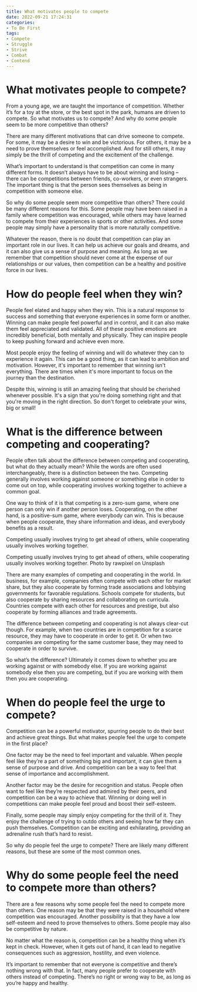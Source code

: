 ```yaml
---
title: What motivates people to compete
date: 2022-09-21 17:24:31
categories:
- To Be First
tags:
- Compete
- Struggle
- Strive
- Combat
- Contend
---
```



#  What motivates people to compete?

From a young age, we are taught the importance of competition. Whether it’s for a toy at the store, or the best spot in the park, humans are driven to compete. So what motivates us to compete? And why do some people seem to be more competitive than others?

There are many different motivations that can drive someone to compete. For some, it may be a desire to win and be victorious. For others, it may be a need to prove themselves or feel accomplished. And for still others, it may simply be the thrill of competing and the excitement of the challenge.

What’s important to understand is that competition can come in many different forms. It doesn’t always have to be about winning and losing – there can be competitions between friends, co-workers, or even strangers. The important thing is that the person sees themselves as being in competition with someone else.

So why do some people seem more competitive than others? There could be many different reasons for this. Some people may have been raised in a family where competition was encouraged, while others may have learned to compete from their experiences in sports or other activities. And some people may simply have a personality that is more naturally competitive.

Whatever the reason, there is no doubt that competition can play an important role in our lives. It can help us achieve our goals and dreams, and it can also give us a sense of purpose and meaning. As long as we remember that competition should never come at the expense of our relationships or our values, then competition can be a healthy and positive force in our lives.

#  How do people feel when they win?

People feel elated and happy when they win. This is a natural response to success and something that everyone experiences in some form or another. Winning can make people feel powerful and in control, and it can also make them feel appreciated and validated. All of these positive emotions are incredibly beneficial, both mentally and physically. They can inspire people to keep pushing forward and achieve even more.

Most people enjoy the feeling of winning and will do whatever they can to experience it again. This can be a good thing, as it can lead to ambition and motivation. However, it's important to remember that winning isn't everything. There are times when it's more important to focus on the journey than the destination.

Despite this, winning is still an amazing feeling that should be cherished whenever possible. It's a sign that you're doing something right and that you're moving in the right direction. So don't forget to celebrate your wins, big or small!

#  What is the difference between competing and cooperating?

People often talk about the difference between competing and cooperating, but what do they actually mean? While the words are often used interchangeably, there is a distinction between the two. Competing generally involves working against someone or something else in order to come out on top, while cooperating involves working together to achieve a common goal.

One way to think of it is that competing is a zero-sum game, where one person can only win if another person loses. Cooperating, on the other hand, is a positive-sum game, where everybody can win. This is because when people cooperate, they share information and ideas, and everybody benefits as a result.

Competing usually involves trying to get ahead of others, while cooperating usually involves working together.

Competing usually involves trying to get ahead of others, while cooperating usually involves working together. Photo by rawpixel on Unsplash

There are many examples of competing and cooperating in the world. In business, for example, companies often compete with each other for market share, but they also cooperate by forming trade associations and lobbying governments for favorable regulations. Schools compete for students, but also cooperate by sharing resources and collaborating on curricula. Countries compete with each other for resources and prestige, but also cooperate by forming alliances and trade agreements.

The difference between competing and cooperating is not always clear-cut though. For example, when two countries are in competition for a scarce resource, they may have to cooperate in order to get it. Or when two companies are competing for the same customer base, they may need to cooperate in order to survive.

So what’s the difference? Ultimately it comes down to whether you are working against or with somebody else. If you are working against somebody else then you are competing, but if you are working with them then you are cooperating.

#  When do people feel the urge to compete?

Competition can be a powerful motivator, spurring people to do their best and achieve great things. But what makes people feel the urge to compete in the first place?

One factor may be the need to feel important and valuable. When people feel like they’re a part of something big and important, it can give them a sense of purpose and drive. And competition can be a way to feel that sense of importance and accomplishment.

Another factor may be the desire for recognition and status. People often want to feel like they’re respected and admired by their peers, and competition can be a way to achieve that. Winning or doing well in competitions can make people feel proud and boost their self-esteem.

Finally, some people may simply enjoy competing for the thrill of it. They enjoy the challenge of trying to outdo others and seeing how far they can push themselves. Competition can be exciting and exhilarating, providing an adrenaline rush that’s hard to resist.

So why do people feel the urge to compete? There are likely many different reasons, but these are some of the most common ones.

#  Why do some people feel the need to compete more than others?

There are a few reasons why some people feel the need to compete more than others. One reason may be that they were raised in a household where competition was encouraged. Another possibility is that they have a low self-esteem and need to prove themselves to others. Some people may also be competitive by nature.

No matter what the reason is, competition can be a healthy thing when it’s kept in check. However, when it gets out of hand, it can lead to negative consequences such as aggression, hostility, and even violence.

It’s important to remember that not everyone is competitive and there’s nothing wrong with that. In fact, many people prefer to cooperate with others instead of competing. There’s no right or wrong way to be, as long as you’re happy and healthy.